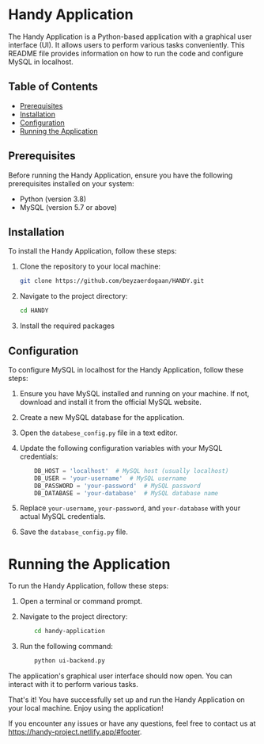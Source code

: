 # Handy Application

The Handy Application is a Python-based application with a graphical user interface (UI). It allows users to perform various tasks conveniently. This README file provides information on how to run the code and configure MySQL in localhost.

## Table of Contents

- [Prerequisites](#prerequisites)
- [Installation](#installation)
- [Configuration](#configuration)
- [Running the Application](#running-the-application)

## Prerequisites

Before running the Handy Application, ensure you have the following prerequisites installed on your system:

- Python (version 3.8)
- MySQL (version 5.7 or above)

## Installation

To install the Handy Application, follow these steps:

1. Clone the repository to your local machine:

   ```bash
   git clone https://github.com/beyzaerdogaan/HANDY.git
   ```
2. Navigate to the project directory:

   ```bash
   cd HANDY
   ```
3. Install the required packages
   

## Configuration

To configure MySQL in localhost for the Handy Application, follow these steps:

1. Ensure you have MySQL installed and running on your machine. If not, download and install it from the official MySQL website.

2. Create a new MySQL database for the application.

3. Open the `databese_config.py` file in a text editor.

4. Update the following configuration variables with your MySQL credentials:

    ```python 
        DB_HOST = 'localhost'  # MySQL host (usually localhost)
        DB_USER = 'your-username'  # MySQL username
        DB_PASSWORD = 'your-password'  # MySQL password
        DB_DATABASE = 'your-database'  # MySQL database name
    ```

5. Replace `your-username`, `your-password`, and `your-database` with your actual MySQL credentials.

6. Save the `database_config.py` file.
   
# Running the Application
To run the Handy Application, follow these steps:

1. Open a terminal or command prompt.

2. Navigate to the project directory:

   ```bash 
       cd handy-application
   ```

3. Run the following command:
    ```bash 
        python ui-backend.py
    ```
   
The application's graphical user interface should now open. You can interact with it to perform various tasks.

That's it! You have successfully set up and run the Handy Application on your local machine. Enjoy using the application!

If you encounter any issues or have any questions, feel free to contact us at https://handy-project.netlify.app/#footer.